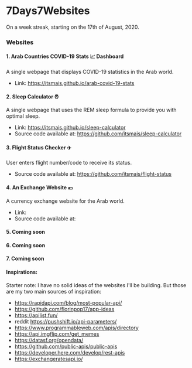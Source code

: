 # 7Days7Websites
On a week streak, starting on the 17th of August, 2020.
### Websites
#### 1. Arab Countries COVID-19 Stats :chart_with_upwards_trend: Dashboard
A single webpage that displays COVID-19 statistics in the Arab world.
- Link: https://itsmais.github.io/arab-covid-19-stats
#### 2. Sleep Calculator :alarm_clock:
A single webpage that uses the REM sleep formula to provide you with optimal sleep.
- Link: https://itsmais.github.io/sleep-calculator
- Source code available at: https://github.com/itsmais/sleep-calculator
#### 3. Flight Status Checker :airplane:
User enters flight number/code to receive its status.
- Source code available at: https://github.com/itsmais/flight-status
#### 4. An Exchange Website :euro:
A currency exchange website for the Arab world.
- Link:
- Source code available at:
#### 5. Coming soon
#### 6. Coming soon
#### 7. Coming soon

#### Inspirations:
Starter note: I have no solid ideas of the websites I'll be building. But those are my two main sources of inspiration:
- https://rapidapi.com/blog/most-popular-api/
- https://github.com/florinpop17/app-ideas
- https://apilist.fun/
- reddit https://pushshift.io/api-parameters/
- https://www.programmableweb.com/apis/directory
- https://api.imgflip.com/get_memes
- https://datasf.org/opendata/
- https://github.com/public-apis/public-apis
- https://developer.here.com/develop/rest-apis
- https://exchangeratesapi.io/
